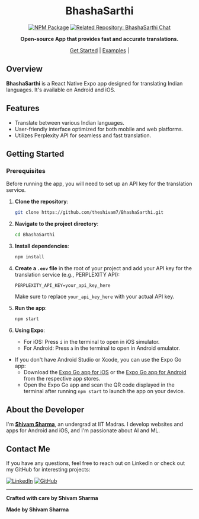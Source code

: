 <div align="center">

# BhashaSarthi
[![NPM Package](https://img.shields.io/badge/NPM_Package-Published-cc3534)]((https://www.npmjs.com/package/@react-navigation/native))
[![Related Repository: BhashaSarthi Chat](https://img.shields.io/badge/Related_Repo-BhashaSarthi-fafbfc?logo=github)](https://github.com/sleepyheadsgang/indivaani)

**Open-source App that provides fast and accurate translations.**

[Get Started](#getting-started) | [Examples](examples) |
</div>

## Overview

**BhashaSarthi** is a React Native Expo app designed for translating Indian languages. It's available on Android and iOS.

## Features
- Translate between various Indian languages.
- User-friendly interface optimized for both mobile and web platforms.
- Utilizes Perplexity API for seamless and fast translation.

## Getting Started

### Prerequisites
Before running the app, you will need to set up an API key for the translation service.

1. **Clone the repository**:
    ```bash
    git clone https://github.com/theshivam7/BhashaSarthi.git
    ```

2. **Navigate to the project directory**:
    ```bash
    cd BhashaSarthi
    ```

3. **Install dependencies**:
    ```bash
    npm install
    ```

4. **Create a `.env` file** in the root of your project and add your API key for the translation service (e.g., PERPLEXITY API):
    ```
    PERPLEXITY_API_KEY=your_api_key_here
    ```

   Make sure to replace `your_api_key_here` with your actual API key.

5. **Run the app**:
    ```bash
    npm start
    ```

6. **Using Expo**:
   - For iOS: Press `i` in the terminal to open in iOS simulator.
   - For Android: Press `a` in the terminal to open in Android emulator.
 
- If you don't have Android Studio or Xcode, you can use the Expo Go app:
     - Download the [Expo Go app for iOS](https://apps.apple.com/in/app/expo-go/id982107779) or the [Expo Go app for Android](https://play.google.com/store/apps/details?id=host.exp.exponent&pcampaignid=web_share) from the respective app stores.
     - Open the Expo Go app and scan the QR code displayed in the terminal after running `npm start` to launch the app on your device.


## About the Developer
I'm [**Shivam Sharma**](https://www.linkedin.com/in/theshivam7/), an undergrad at IIT Madras. I develop websites and apps for Android and iOS, and I'm passionate about AI and ML.

## Contact Me

If you have any questions, feel free to reach out on LinkedIn or check out my GitHub for interesting projects:

[![LinkedIn](https://img.shields.io/badge/LinkedIn-0077B5?style=flat-square&logo=linkedin&logoColor=white)](https://www.linkedin.com/in/theshivam7/)
[![GitHub](https://img.shields.io/badge/GitHub-100000?style=flat-square&logo=github&logoColor=white)](https://www.github.com/theshivam7/)

---

**Crafted with care by Shivam Sharma**


**Made by Shivam Sharma**
